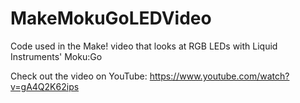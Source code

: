 # MakeMokuGoLEDVideo
Code used in the Make! video that looks at RGB LEDs with Liquid Instruments' Moku:Go

Check out the video on YouTube:
https://www.youtube.com/watch?v=gA4Q2K62ips

